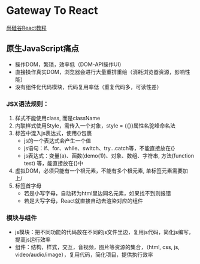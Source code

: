 # Gateway To React
[尚硅谷React教程](https://www.bilibili.com/video/BV1wy4y1D7JT/?spm_id_from=333.788.recommend_more_video.0&vd_source=6d423245acce785b947bbbe5fe626aac)
## 原生JavaScript痛点
- 操作DOM，繁琐，效率低（DOM-API操作UI）
- 直接操作真实DOM，浏览器会进行大量重排重绘（消耗浏览器资源，影响性能）
- 没有组件化代码模块，代码复用率低（重复代码多，可读性差）

### JSX语法规则：
1. 样式不能使用class, 而是className
2. 内联样式使用Style，需传入一个对象，style = {{}}属性名驼峰命名法
3. 标签中混入js表达式，使用{}包裹
    - js的一个表达式会产生一个值
    - js语句：if、for、while、switch、try...catch等，不能直接放在{}
    - js表达式：变量(a)、函数(demo(1))、对象、数组、字符串, 方法(function test) 等，能直接放在{}中
4. 虚拟DOM，必须只能有一个根元素，不能有多个根元素, 单标签元素需要加上/
5. 标签首字母
   - 若是小写字母，自动转为html里边同名元素，如果找不到则报错
   - 若是大写字母，React就直接自动去渲染对应的组件

### 模块与组件
- js模块：把不同功能的代码放在不同的js文件里边，复用js代码，简化js编写，提高js运行效率
- 组件：结构，样式，交互，音视频，图片等资源的集合，（html, css, js, video/audio/image），复用代码，简化项目，提供执行效率
